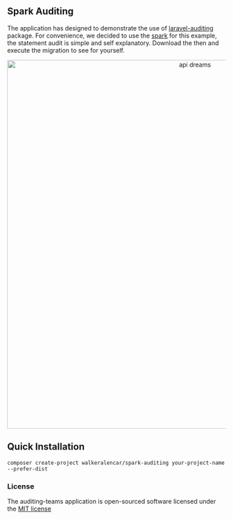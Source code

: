 ## Spark Auditing

The application has designed to demonstrate the use of [laravel-auditing](https://github.com/owen-it/laravel-auditing) package. For convenience, we decided to use the [spark](https://github.com/laravel/spark) for this example, the statement audit is simple and self explanatory. Download the then and execute the migration to see for yourself.

<p align="center">
  <img src="https://raw.githubusercontent.com/owen-it/spark-auditing/master/public/img/spark-auditing.png" width="850px" alt="api dreams" />
</p>

## Quick Installation

    composer create-project walkeralencar/spark-auditing your-project-name --prefer-dist

### License

The auditing-teams application is open-sourced software licensed under the [MIT license](http://opensource.org/licenses/MIT)
